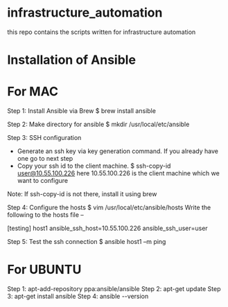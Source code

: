 # infrastructure_automation
this repo contains the scripts written for infrastructure automation


# Installation of Ansible 

# For MAC
Step 1: Install Ansible via Brew
$ brew install ansible

Step 2: Make directory for ansible
$ mkdir /usr/local/etc/ansible

Step 3: SSH configuration
-	Generate an ssh key via key generation command. If you already have one go to next step
-	Copy your ssh id to the client machine. 
$ ssh-copy-id user@10.55.100.226
here 10.55.100.226 is the client machine which we want to configure

Note: If ssh-copy-id is not there, install it using brew

Step 4: Configure the hosts
$ vim /usr/local/etc/ansible/hosts
Write the following to the hosts file –

[testing]
host1 ansible_ssh_host=10.55.100.226 ansible_ssh_user=user

Step 5: Test the ssh connection
$ ansible host1 –m ping 

# For UBUNTU
Step 1: apt-add-repository ppa:ansible/ansible
Step 2: apt-get update
Step 3: apt-get install ansible
Step 4: ansible --version
